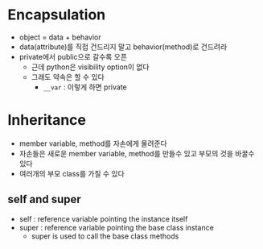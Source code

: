 # Encapsulation

- object = data + behavior
- data(attribute)를 직접 건드리지 말고 behavior(method)로 건드려라
- private에서 public으로 갈수록 오픈
  - 근데 python은 visibility option이 없다
  - 그래도 약속은 할 수 있다
    - `__var` : 이렇게 하면 private

# Inheritance

- member variable, method를 자손에게 물려준다
- 자손들은 새로운 member variable, method를 만들수 있고 부모의 것을 바꿀수 있다
- 여러개의 부모 class를 가질 수 있다

## self and super

- self : reference variable pointing the instance itself
- super : reference variable pointing the base class instance
  - super is used to call the base class methods
